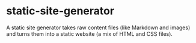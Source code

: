# static-site-generator
A static site generator takes raw content files (like Markdown and images) and turns them into a static website (a mix of HTML and CSS files).